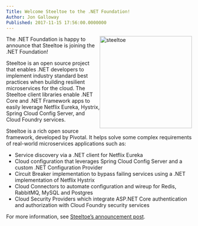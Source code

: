 ```yaml
---
Title: Welcome Steeltoe to the .NET Foundation!
Author: Jon Galloway
Published: 2017-11-15 17:56:00.0000000
---
```

<p><img src="assets/posts/steeltoe-logo.svg" alt="steeltoe" style="width: 250px; float:right" /></p>

<p>The .NET Foundation is happy to announce that Steeltoe is joining the .NET Foundation!</p>

<p>Steeltoe is an open source project that enables .NET developers to implement industry standard best practices when building resilient microservices for the cloud. The Steeltoe client libraries enable .NET Core and .NET Framework apps to easily leverage Netflix Eureka, Hystrix, Spring Cloud Config Server, and Cloud Foundry services.</p>

<p>Steeltoe is a rich open source framework, developed by Pivotal. It helps solve some complex requirements of real-world microservices applications such as:</p>

<ul>
<li>Service discovery via a .NET client for Netflix Eureka</li>
<li>Cloud configuration that leverages Spring Cloud Config Server and a custom .NET Configuration Provider</li>
<li>Circuit Breaker implementation to bypass failing services using a .NET implementation of Netflix Hystrix</li>
<li>Cloud Connectors to automate configuration and wireup for Redis, RabbitMQ, MySQL and Postgres</li>
<li>Cloud Security Providers which integrate ASP.NET Core authentication and authorization with Cloud Foundry security services</li>
</ul>

<p>For more information, see <a href="https://content.pivotal.io/blog/pivotal-contributes-steeltoe-to-the-net-foundation">Steeltoe’s announcement post</a>.</p>
